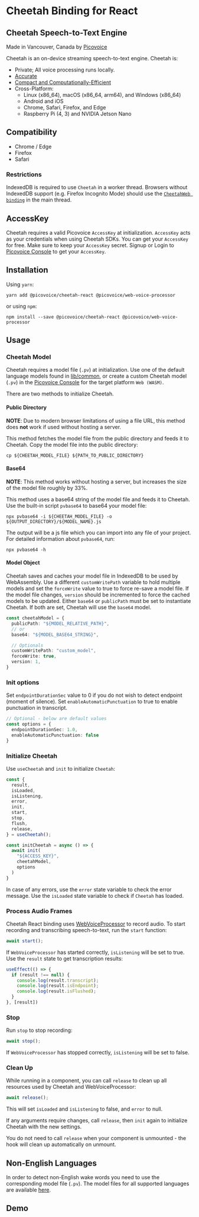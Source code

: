 # Cheetah Binding for React

## Cheetah Speech-to-Text Engine

Made in Vancouver, Canada by [Picovoice](https://picovoice.ai)

Cheetah is an on-device streaming speech-to-text engine. Cheetah is:

- Private; All voice processing runs locally.
- [Accurate](https://picovoice.ai/docs/benchmark/stt/#accuracy)
- [Compact and Computationally-Efficient](https://github.com/Picovoice/speech-to-text-benchmark#rtf)
- Cross-Platform:
  - Linux (x86_64), macOS (x86_64, arm64), and Windows (x86_64)
  - Android and iOS
  - Chrome, Safari, Firefox, and Edge
  - Raspberry Pi (4, 3) and NVIDIA Jetson Nano

## Compatibility

- Chrome / Edge
- Firefox
- Safari

### Restrictions

IndexedDB is required to use `Cheetah` in a worker thread. Browsers without IndexedDB support
(e.g. Firefox Incognito Mode) should use the [`CheetahWeb binding`](https://github.com/Picovoice/cheetah/tree/master/binding/web) in the main thread.

## AccessKey

Cheetah requires a valid Picovoice `AccessKey` at initialization. `AccessKey` acts as your credentials when using Cheetah SDKs.
You can get your `AccessKey` for free. Make sure to keep your `AccessKey` secret.
Signup or Login to [Picovoice Console](https://console.picovoice.ai/) to get your `AccessKey`.

## Installation

Using `yarn`:

```console
yarn add @picovoice/cheetah-react @picovoice/web-voice-processor
```

or using `npm`:

```console
npm install --save @picovoice/cheetah-react @picovoice/web-voice-processor
```

## Usage

### Cheetah Model

Cheetah requires a model file (`.pv`) at initialization. Use one of the default language models found in [lib/common](../../lib/common), or create a custom Cheetah model (`.pv`) in the [Picovoice Console](https://console.picovoice.ai/) for the target platform `Web (WASM)`.

There are two methods to initialize Cheetah.

#### Public Directory

**NOTE**: Due to modern browser limitations of using a file URL, this method does __not__ work if used without hosting a server.

This method fetches the model file from the public directory and feeds it to Cheetah. Copy the model file into the public directory:

```console
cp ${CHEETAH_MODEL_FILE} ${PATH_TO_PUBLIC_DIRECTORY}
```

#### Base64

**NOTE**: This method works without hosting a server, but increases the size of the model file roughly by 33%.

This method uses a base64 string of the model file and feeds it to Cheetah. Use the built-in script `pvbase64` to
base64 your model file:

```console
npx pvbase64 -i ${CHEETAH_MODEL_FILE} -o ${OUTPUT_DIRECTORY}/${MODEL_NAME}.js
```

The output will be a js file which you can import into any file of your project. For detailed information about `pvbase64`,
run:

```console
npx pvbase64 -h
```

#### Model Object

Cheetah saves and caches your model file in IndexedDB to be used by WebAssembly. Use a different `customWritePath` variable to hold multiple models and set the `forceWrite` value to true to force re-save a model file.
If the model file changes, `version` should be incremented to force the cached models to be updated.
Either `base64` or `publicPath` must be set to instantiate Cheetah. If both are set, Cheetah will use the `base64` model.

```typescript
const cheetahModel = {
  publicPath: "${MODEL_RELATIVE_PATH}",
  // or
  base64: "${MODEL_BASE64_STRING}",

  // Optionals
  customWritePath: "custom_model",
  forceWrite: true,
  version: 1,
}
```

### Init options

Set `endpointDurationSec` value to 0 if you do not wish to detect endpoint (moment of silence). Set `enableAutomaticPunctuation` to true to enable  punctuation in transcript.

```typescript
// Optional - below are default values
const options = {
  endpointDurationSec: 1.0,
  enableAutomaticPunctuation: false
}
```

### Initialize Cheetah

Use `useCheetah` and `init` to initialize `Cheetah`:

```typescript
const {
  result,
  isLoaded,
  isListening,
  error,
  init,
  start,
  stop,
  flush,
  release,
} = useCheetah();

const initCheetah = async () => {
  await init(
    "${ACCESS_KEY}",
    cheetahModel,
    options
  )
}
```

In case of any errors, use the `error` state variable to check the error message. Use the `isLoaded` state variable to check if `Cheetah` has loaded.

### Process Audio Frames

Cheetah React binding uses [WebVoiceProcessor](https://github.com/Picovoice/web-voice-processor) to record audio.
To start recording and transcribing speech-to-text, run the `start` function:

```typescript
await start();
```

If `WebVoiceProcessor` has started correctly, `isListening` will be set to true.
Use the `result` state to get transcription results:

```typescript
useEffect(() => {
  if (result !== null) {
    console.log(result.transcript);
    console.log(result.isEndpoint);
    console.log(result.isFlushed);
  }
}, [result])
```

### Stop

Run `stop` to stop recording:

```typescript
await stop();
```

If `WebVoiceProcessor` has stopped correctly, `isListening` will be set to false.

### Clean Up

While running in a component, you can call `release` to clean up all resources used by Cheetah and WebVoiceProcessor:

```typescript
await release();
```

This will set `isLoaded` and `isListening` to false, and `error` to null.

If any arguments require changes, call `release`, then `init` again to initialize Cheetah with the new settings.

You do not need to call `release` when your component is unmounted - the hook will clean up automatically on unmount.

## Non-English Languages

In order to detect non-English wake words you need to use the corresponding model file (`.pv`). The model files for all
supported languages are available [here](https://github.com/Picovoice/cheetah/tree/master/lib/common).

## Demo

[//]: # (For example usage refer to our [React demo application]&#40;https://github.com/Picovoice/cheetah/tree/master/demo/react&#41;.)
